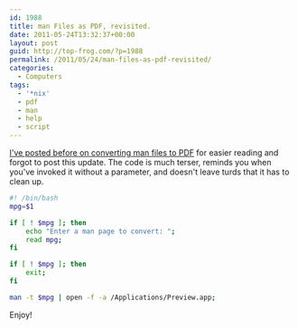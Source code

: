 ```yaml
---
id: 1988
title: man Files as PDF, revisited.
date: 2011-05-24T13:32:37+00:00
layout: post
guid: http://top-frog.com/?p=1988
permalink: /2011/05/24/man-files-as-pdf-revisited/
categories:
  - Computers
tags:
  - '*nix'
  - pdf
  - man
  - help
  - script
---
```

[I've posted before on converting man files to PDF](/2011/01/18/view-man-files-as-pdf/) for easier reading and forgot to post this update. The code is much terser, reminds you when you've invoked it without a parameter, and doesn't leave turds that it has to clean up.

``` sh
#! /bin/bash
mpg=$1

if [ ! $mpg ]; then
	echo "Enter a man page to convert: ";
	read mpg;
fi

if [ ! $mpg ]; then
	exit;
fi

man -t $mpg | open -f -a /Applications/Preview.app;
```

Enjoy!
